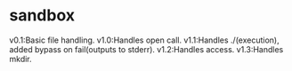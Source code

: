 # sandbox
v0.1:Basic file handling.
v1.0:Handles open call.
v1.1:Handles ./(execution), added bypass on fail(outputs to stderr).
v1.2:Handles access.
v1.3:Handles mkdir.